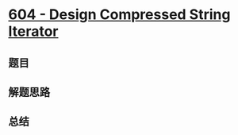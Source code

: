 # [604 - Design Compressed String Iterator](https://leetcode.com/problems/design-compressed-string-iterator/)

## 题目


## 解题思路


## 总结


